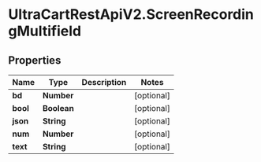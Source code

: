 # UltraCartRestApiV2.ScreenRecordingMultifield

## Properties

Name | Type | Description | Notes
------------ | ------------- | ------------- | -------------
**bd** | **Number** |  | [optional] 
**bool** | **Boolean** |  | [optional] 
**json** | **String** |  | [optional] 
**num** | **Number** |  | [optional] 
**text** | **String** |  | [optional] 


